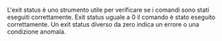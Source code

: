 L'exit status è uno strumento utile per verificare se i comandi sono stati eseguiti correttamente.
Exit status uguale a 0 il comando è stato eseguito correttamente.
Un exit status diverso da zero indica un errore o una condizione anomala.